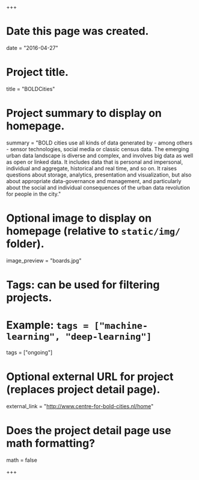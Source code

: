 +++
# Date this page was created.
date = "2016-04-27"

# Project title.
title = "BOLDCities"

# Project summary to display on homepage.
summary = "BOLD cities use all kinds of data generated by - among others - sensor technologies, social media or classic census data. The emerging urban data landscape is diverse and complex, and involves big data as well as open or linked data. It includes data that is personal and impersonal, individual and aggregate, historical and real time, and so on. It raises questions about storage, analytics, presentation and visualization, but also about appropriate data-governance and management, and particularly about the social and individual consequences of the urban data revolution for people in the city."

# Optional image to display on homepage (relative to `static/img/` folder).
image_preview = "boards.jpg"

# Tags: can be used for filtering projects.
# Example: `tags = ["machine-learning", "deep-learning"]`
tags = ["ongoing"]

# Optional external URL for project (replaces project detail page).
external_link = "http://www.centre-for-bold-cities.nl/home"

# Does the project detail page use math formatting?
math = false

+++

